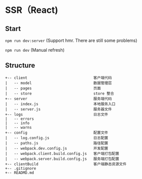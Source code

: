 # SSR（React)

## Start
`npm run dev:server` (Support hmr. There are still some problems)

`npm run dev` (Manual refresh)

## Structure
```
+-- client                              客户端代码
|   -- model                            数据管理层
|   -- pages                            页面
|   -- store                            store 整合
+-- server                              服务端代码
|   -- index.js                         本地服务入口
|   -- server.js                        服务器文件
+-- logs                                日志文件
|   -- errors 
|   -- info 
|   -- warns 
+-- config                              配置文件
|   -- log.config.js                    日志配置
|   -- paths.js                         路径配置
|   -- webpack.dev.config.js            开发配置
|   -- webpack.client.build.config.js   客户端打包配置
|   -- webpack.server.build.config.js   服务端打包配置
+-- clientBuild                         客户端静态资源文件
+-- .gitignore
+-- READMD.md
```
